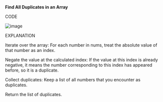 **Find All Duplicates in an Array**

CODE

![image](https://github.com/user-attachments/assets/2fa57fb0-565e-429b-a844-c3edd4a76aef)

EXPLANATION

Iterate over the array: For each number in nums, treat the absolute value of that number as an index.

Negate the value at the calculated index: If the value at this index is already negative, it means the number corresponding to this index has appeared before, so it is a duplicate.

Collect duplicates: Keep a list of all numbers that you encounter as duplicates.

Return the list of duplicates.
